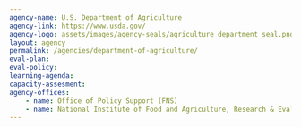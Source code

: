 ```yaml
---
agency-name: U.S. Department of Agriculture
agency-link: https://www.usda.gov/
agency-logo: assets/images/agency-seals/agriculture_department_seal.png
layout: agency
permalink: /agencies/department-of-agriculture/
eval-plan:
eval-policy:
learning-agenda:
capacity-assesment:
agency-offices:
    - name: Office of Policy Support (FNS)
    - name: National Institute of Food and Agriculture, Research & Evaluation
---
```

